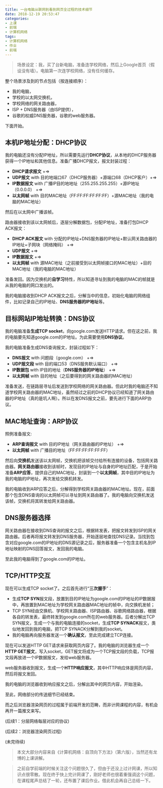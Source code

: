 ```yaml
---
title: 一台电脑从联网到看到网页全过程的技术细节
date: 2018-12-19 20:53:47
categories:
- 上课
- 前端
- 计算机网络
tags:
- 计算机网络
- 作业
- 前端
---
```


> 场景设定：我，买了台新电脑，准备连学校网络，然后上Google首页（假设没有墙）。电脑第一次连学校网络，没有任何缓存。

整个场景涉及到的节点包括（按连接顺序）：
* 我的电脑，
* 学校的以太网交换机，
* 学校网络的网关路由器，
* ISP + DNS服务器（由ISP提供），
* 谷歌的权威DNS服务器，谷歌的web服务器。

下面开始。

<!-- more -->

## 本机IP地址分配：DHCP协议

我的电脑还没有分配IP地址，所以需要先运行**DHCP协议**，从本地的DHCP服务器获得一个IP地址和其他信息。准备广播DHCP报文，报文封装过程：

* **DHCP请求报文** +=> 
* **UDP报文** with 目的地端口67（DHCP服务器）+源端口68（DHCP客户）+=>
* **IP数据报文** with 广播IP目的地地址（255.255.255.255）+源IP地址（0.0.0.0） +=>
* **以太网帧** with 目的MAC地址（FF:FF:FF:FF:FF:FF）+源MAC地址（我的电脑的MAC地址）

然后在以太网中广播该帧。

路由器接收到该以太网帧后，逐层分解数据包，分配IP地址，准备打包DHCP ACK报文：

* **DHCP ACK报文** with 分配的IP地址+DNS服务器的IP地址+默认网关路由器的IP地址+子网块（网络掩码） +=>
* **UDP报文** +=>
* **IP数据报文** +=>
* **以太网帧** with 源MAC地址（之前接受到以太网帧接口的MAC地址）+目的MAC地址（我的电脑的MAC地址）

准备发回。因为交换机的**自学习**特性，所以知道寻址到我的电脑的MAC的帧就是从我的电脑的网口发出的。

我的电脑接收到DHCP ACK报文之后，分解当中的信息，初始化电脑的网络组件，比如记录自己的IP地址、**DNS服务器的IP地址**等。

## 目标网站IP地址转换：DNS协议

我的电脑准备**生成TCP socket**，向google.com发送HTTP请求。但在这之前，我的电脑要先知道google.com的IP地址。为此需要使用**DNS协议**。

我的电脑准备生成DNS查询报文，封装过程如下：

* **DNS报文** with 问题段（google.com） +=>
* **UDP报文段** with 目的端口53（DNS服务默认端口） +=>
* **IP数据包** with IP目的地址（**DNS服务器的IP地址**） +=>
* **以太网帧** with 目的地址（之后要得到的网关路由器的MAC地址）

准备发送，在链路层寻址后发送到学校网络的网关路由器。但此时我的电脑还不知道学校网关路由器的MAC地址，虽然经过之前的DHCP协议已经知道了网关路由器的IP地址（真的是坑人啊）。所以在发DNS报文之前，要先进行下面的ARP协议。

## MAC地址查询：ARP协议

照例准备报文:

* **ARP查询报文** with 目的IP地址（网关路由器的IP地址） +=>
* **以太网帧** with 广播目的地址（FF:FF:FF:FF:FF:FF）

然后向**交换机**发送该以太网帧，交换机把该帧交付给所有连接的设备，包括网关路由器。**网关路由器**接收到该帧时，发现目的IP地址与自身的IP地址匹配，于是开始准备**ARP应答**，提供自己的MAC地址，封装到一个**以太网帧**，其中目的IP地址为我的电脑的IP地址，再次发给交换机转发。

我的电脑收到ARP应答之后，分解得到学校网关路由器的MAC地址。现在，前面那个包含DNS查询的以太网帧可以寻址到网关路由器了。我的电脑向交换机发送该帧，交换机将其转发给网关路由器。

## DNS服务器选择

网关路由器在接收到DNS查询的报文之后，根据转发表，把报文转发到ISP的网关路由器。后者再将报文转发到DNS服务器，开始逐层地查找DNS记录。当找到包含对应google.com的IP地址的DNS源记录之后，服务器准备一个包含主机名到IP地址映射的DNS回答报文，发回我的电脑。

至此我的电脑得到了google.com的IP地址。

## TCP/HTTP交互

现在可以生成TCP socket了。之后首先进行“**三次握手**”：

* 生成**TCP SYN**报文段，放置到目的IP地址为google.com的IP地址的IP数据报中，再放置到MAC地址为学校网关路由器MAC地址的帧中，向交换机发帧；
* TCP SYN经由交换机、学校网关路由器、ISP路由器、谷歌网络路由器，根据各自的转发表，最终转发到google.com所在的web服务器。后者分解出TCP SYN报文，生成一个与我的电脑连接的socket，生成**TCP SYNACK**报文，类似地发回到我的电脑，把TCP SYNACK分解到我的socket。
* 我的电脑再向服务器发送一个**确认报文**，至此完成建立TCP连接。

现在可以发送HTTP GET请求来获取网页内容了。我的电脑的浏览器生成一个**HTTP GET报文**，写入socket，GET报文将成为一个TCP报文段的负载，TCP报文段再放进一个IP数据报文，发给web服务器。

web服务器收到报文，生成一个**HTTP响应报文**，其中HTTP响应体是网页内容，然后将报文发回。

我的电脑的浏览器收到响应报文之后，分解出其中的网页内容，开始渲染。

至此，网络部分的传送细节已经结束。

而之后浏览器渲染网页的过程属于前端开发的范畴，而非计网课程的内容，有机会再开一篇推文来写。

(后续1：分层网络每层对应的协议)

(后续2：浏览器渲染网页过程)

(未完待续)

> 本文大部分内容来自《计算机网络：自顶向下方法》（第六版），当然还有龙博的上课讲解。

> 之前自学前端的时候关注这个问题很久了，但由于还没上过计网课，所以知识点很零散。现在终于快上完计网课了，刚好老师也很着重强调这个问题，在课程尾声总结了一轮，还布置了课后作业。借此机会再自己总结一下。
